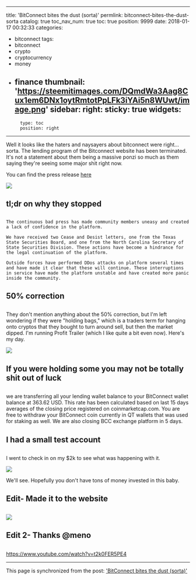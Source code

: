 
---
title: 'BitConnect bites the dust (sorta)'
permlink: bitconnect-bites-the-dust-sorta
catalog: true
toc_nav_num: true
toc: true
position: 9999
date: 2018-01-17 00:32:33
categories:
- bitconnect
tags:
- bitconnect
- crypto
- cryptocurrency
- money
- finance
thumbnail: 'https://steemitimages.com/DQmdWa3Aag8Cux1em6DNx1oytRmtotPpLFk3iYAi5n8WUwt/image.png'
sidebar:
    right:
        sticky: true
widgets:
    -
        type: toc
        position: right
---


Well it looks like the haters and naysayers about bitconnect were right... sorta.  The lending program of the Bitconnect website has been terminated.  It's not a statement about them being a massive ponzi so much as them saying they're seeing some major shit right now.

You can find the press release [here](https://bitconnect.co/system-news/94/changes-coming-for-the-bitconnect-system-halt-of-lending-and-exchange-platform)

![](https://steemitimages.com/DQmdWa3Aag8Cux1em6DNx1oytRmtotPpLFk3iYAi5n8WUwt/image.png)

## tl;dr on why they stopped <h2>

`The continuous bad press has made community members uneasy and created a lack of confidence in the platform.`

`We have received two Cease and Desist letters, one from the Texas State Securities Board, and one from the North Carolina Secretary of State Securities Division. These actions have become a hindrance for the legal continuation of the platform.`

`Outside forces have performed DDos attacks on platform several times and have made it clear that these will continue. These interruptions in service have made the platform unstable and have created more panic inside the community.`

## 50% correction <h2>

They don't mention anything about the 50% correction, but I'm left wondering if they were "holding bags," which is a traders term for hanging onto cryptos that they bought to turn around sell, but then the market dipped.  I'm running Profit Trailer (which I like quite a bit even now).  Here's my day.

![](https://steemitimages.com/DQmU5xmFjqhjR8tVQ1jBtkvAqALD7k9uKWyvRrHRYLbNqNJ/image.png)

## If you were holding some you may not be totally shit out of luck <h2>

we are transferring all your lending wallet balance to your BitConnect wallet balance at 363.62 USD. This rate has been calculated based on last 15 days averages of the closing price registered on coinmarketcap.com. You are free to withdraw your BitConnect coin currently in QT wallets that was used for staking as well. We are also closing BCC exchange platform in 5 days.

## I had a small test account <h2>

I went to check in on my $2k to see what was happening with it.

![](https://steemitimages.com/DQmWj6WvgkvuqC9s1ugdvaiPm5sUU6zzaZgeoPEnHVM3jdC/image.png)

We'll see.  Hopefully you don't have tons of money invested in this baby.

## Edit- Made it to the website <h2>
![](https://steemitimages.com/DQmbyQXzPXzpWNLMxKTyGeNZAF6EYkcv2myqkQgMpsFiafV/image.png)

## Edit 2- Thanks @meno <h2>

https://www.youtube.com/watch?v=t2k0FER5PE4

- - -

This page is synchronized from the post: ['BitConnect bites the dust (sorta)'](https://steemit.com/@aggroed/bitconnect-bites-the-dust-sorta)
